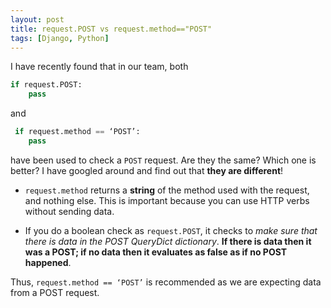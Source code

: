 ```yaml
---
layout: post
title: request.POST vs request.method=="POST"
tags: [Django, Python]
---
```


I have recently found that in our team, both

```python
if request.POST:
    pass
```

and

```python
 if request.method == ‘POST’:
    pass
```

have been used to check a `POST` request. Are they the same? Which one is better? I have googled around and find out that **they are different**!

- `request.method` returns a **string** of the method used with the request, and nothing else. This is important because you can use HTTP verbs without sending data.

- If you do a boolean check as `request.POST`, it checks to _make sure that there is data in the POST QueryDict dictionary_. **If there is data then it was a POST; if no data then it evaluates as false as if no POST happened**.

Thus, `request.method == ‘POST’` is recommended as we are expecting data from a POST request.
